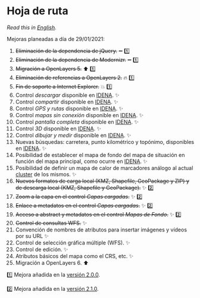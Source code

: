 # Hoja de ruta
*Read this in [English](./roadmap.md).*

Mejoras planeadas a día de 29/01/2021:
1.	~~Eliminación de la dependencia de jQuery.~~ :heavy_minus_sign: :one:
2.	~~Eliminación de la dependencia de Modernizr.~~ :heavy_minus_sign: :one:
3.	~~Migración a OpenLayers 5.~~ :arrow_up: :one:
4.	~~Eliminación de referencias a OpenLayers 2.~~ :fire: :one:
5.	~~Fin de soporte a Internet Explorer.~~ :boom: :one:
6.	Control *descargar* disponible en [IDENA](https://idena.navarra.es/navegar/ "Infraestructura de Datos Espaciales de Navarra"). :sparkles:
7.	Control *compartir* disponible en [IDENA](https://idena.navarra.es/navegar/ "Infraestructura de Datos Espaciales de Navarra"). :sparkles:
8.	Control *GPS y rutas* disponible en [IDENA](https://idena.navarra.es/navegar/ "Infraestructura de Datos Espaciales de Navarra"). :sparkles:
9.	Control *mapas sin conexión* disponible en [IDENA](https://idena.navarra.es/navegar/ "Infraestructura de Datos Espaciales de Navarra"). :sparkles:
10.	Control *pantalla completa* disponible en [IDENA](https://idena.navarra.es/navegar/ "Infraestructura de Datos Espaciales de Navarra"). :sparkles:
11.	Control *3D* disponible en [IDENA](https://idena.navarra.es/navegar/ "Infraestructura de Datos Espaciales de Navarra"). :sparkles:
12.	Control *dibujar y medir* disponible en [IDENA](https://idena.navarra.es/navegar/ "Infraestructura de Datos Espaciales de Navarra"). :sparkles:
13.	Nuevas búsquedas: carretera, punto kilométrico y topónimo, disponibles en [IDENA](https://idena.navarra.es/navegar/ "Infraestructura de Datos Espaciales de Navarra"). :sparkles:
14.	Posibilidad de establecer el mapa de fondo del mapa de situación en función del mapa principal, como ocurre en [IDENA](https://idena.navarra.es/navegar/ "Infraestructura de Datos Espaciales de Navarra"). :sparkles:
15.	Posibilidad de definir un mapa de calor de marcadores análogo al actual [cluster](http://sitna.navarra.es/api/examples/cfg.ClusterStyleOptions.point.html) de los mismos. :sparkles:
16.	~~Nuevos formatos de carga local (KMZ, Shapefile, GeoPackage y ZIP) y de descarga local (KMZ, Shapefile y GeoPackage).~~ :sparkles: :two:
17.	~~Zoom a la capa en el control *Capas cargadas*.~~ :sparkles: :two:
18.	~~Enlace a metadatos en el control *Capas cargadas*.~~ :sparkles: :two:
19.	~~Acceso a abstract y metadatos en el control *Mapas de Fondo*.~~ :sparkles: :two:
20. ~~Control de consultas WFS.~~ :sparkles:
21. Convención de nombres de atributos para insertar imágenes y vídeos por su URL :sparkles:
22. Control de selección gráfica múltiple (WFS). :sparkles:
23. Control de edición. :sparkles:
24. Atributos básicos del mapa como el CRS, etc. :sparkles:
25. Migración a OpenLayers 6. :arrow_up:


:one: Mejora añadida en la [versión 2.0.0](https://github.com/sitna/api-sitna/releases/tag/v2.0.0).

:two: Mejora añadida en la [versión 2.1.0](https://github.com/sitna/api-sitna/releases/tag/v2.1.0).
